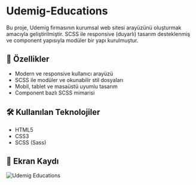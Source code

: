 # Udemig-Educations

Bu proje, Udemig firmasının kurumsal web sitesi arayüzünü oluşturmak amacıyla geliştirilmiştir. SCSS ile responsive (duyarlı) tasarım desteklenmiş ve component yapısıyla modüler bir yapı kurulmuştur.

## 🚀 Özellikler

- Modern ve responsive kullanıcı arayüzü
- SCSS ile modüler ve okunabilir stil dosyaları
- Mobil, tablet ve masaüstü uyumlu tasarım
- Component bazlı SCSS mimarisi

## 🛠️ Kullanılan Teknolojiler

- HTML5
- CSS3
- SCSS (Sass)

## 🎥 Ekran Kaydı

![Udemig Educations](https://github.com/user-attachments/assets/77ad5ce9-9572-4341-8e31-17cccba28812)
